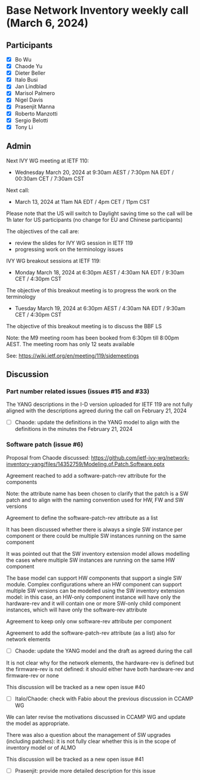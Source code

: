 # Base Network Inventory weekly call (March 6, 2024)

## Participants

- [x] Bo Wu
- [x] Chaode Yu
- [x] Dieter Beller
- [x] Italo Busi
- [x] Jan Lindblad
- [x] Marisol Palmero
- [x] Nigel Davis
- [x] Prasenjit Manna
- [x] Roberto Manzotti
- [x] Sergio Belotti
- [x] Tony Li

## Admin

Next IVY WG meeting at IETF 110:
- Wednesday March 20, 2024 at 9:30am AEST / 7:30pm NA EDT / 00:30am CET / 7:30am CST

Next call:

- March 13, 2024 at 11am NA EDT / 4pm CET / 11pm CST

Please note that the US will switch to Daylight saving time so the call will be 1h later for US participants (no change for EU and Chinese participants)

The objectives of the call are:
- review the slides for IVY WG session in IETF 119
- progressing work on the terminology issues

IVY WG breakout sessions at IETF 119:

- Monday March 18, 2024 at 6:30pm AEST / 4:30am NA EDT / 9:30am CET / 4:30pm CST

The objective of this breakout meeting is to progress the work on the terminology

- Tuesday March 19, 2024 at 6:30pm AEST / 4:30am NA EDT / 9:30am CET / 4:30pm CST

The objective of this breakout meeting is to discuss the BBF LS

Note: the M9 meeting room has been booked from 6:30pm till 8:00pm AEST. The meeting room has only 12 seats available

See: https://wiki.ietf.org/en/meeting/119/sidemeetings

## Discussion

### Part number related issues (issues #15 and #33)

The YANG descriptions in the I-D version uploaded for IETF 119 are not fully aligned with the descriptions agreed during the call on February 21, 2024

- [ ] Chaode: update the definitions in the YANG model to align with the definitions in the minutes the February 21, 2024

### Software patch (issue #6)

Proposal from Chaode discussed: https://github.com/ietf-ivy-wg/network-inventory-yang/files/14352759/Modeling.of.Patch.Software.pptx

Agreement reached to add a software-patch-rev attribute for the components

Note: the attribute name has been chosen to clarify that the patch is a SW patch and to align with the naming convention used for HW, FW and SW versions

Agreement to define the software-patch-rev attribute as a list

It has been discussed whether there is always a single SW instance per component or there could be multiple SW instances running on the same component

It was pointed out that the SW inventory extension model allows modelling the cases where multiple SW instances are running on the same HW component

The base model can support HW components that support a single SW module. Complex configurations where an HW component can support multiple SW versions can be modelled using the SW inventory extension model: in this case, an HW-only component instance will have only the hardware-rev and it will contain one or more SW-only child component instances, which will have only the software-rev attribute

Agreement to keep only onw software-rev attribute per component

Agreement to add the software-patch-rev attribute (as a list) also for network elements

- [ ] Chaode: update the YANG model and the draft as agreed during the call

It is not clear why for the network elements, the hardware-rev is defined but the firmware-rev is not defined: it should either have both hardware-rev and firmware-rev or none

This discussion will be tracked as a new open issue #40

- [ ] Italo/Chaode: check with Fabio about the previous discussion in CCAMP WG

We can later revise the motivations discussed in CCAMP WG and update the model as appropriate.

There was also a question about the management of SW upgrades (including patches): it is not fully clear whether this is in the scope of inventory model or of ALMO

This discussion will be tracked as a new open issue #41

- [ ] Prasenjit: provide more detailed description for this issue
